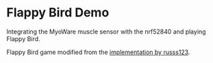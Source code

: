 # Flappy Bird Demo
Integrating the MyoWare muscle sensor with the nrf52840 and playing Flappy Bird.

Flappy Bird game modified from the [implementation by russs123](https://github.com/russs123/flappy_bird).
